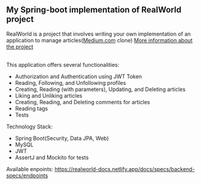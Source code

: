 <h2>My Spring-boot implementation of RealWorld project</h2>
RealWorld is a project that involves writing your own implementation of an application to manage articles(<a href="https://medium.com/">Medium.com</a> clone)
<a href="https://github.com/gothinkster/realworld">More information about the project</a> </br></br>


This application offers several functionalities:
- Authorization and Authentication using JWT Token
- Reading, Following, and Unfollowing profiles
- Creating, Reading (with parameters), Updating, and Deleting articles
- Liking and Unliking articles
- Creating, Reading, and Deleting comments for articles
- Reading tags
- Tests

Technology Stack:
- Spring Boot(Security, Data JPA, Web)
- MySQL
- JWT
- AssertJ and Mockito for tests


Available enpoints: https://realworld-docs.netlify.app/docs/specs/backend-specs/endpoints
